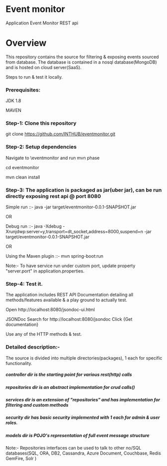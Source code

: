 # Event monitor

Application Event Monitor REST api
# Overview

This repository contains the source for filtering & exposing events sourced from database.
The database is contained in a nosql database(MongoDB) and is hosted on cloud server(SaaS).

Steps to run & test it locally.

### Prerequisites:

JDK 1.8

MAVEN

### Step-1: Clone this repository

git clone https://github.com/INTHUB/eventmonitor.git
		
### Step-2: Setup dependencies 
Navigate to <downloaded-dir>\eventmonitor and run mvn phase

cd eventmonitor

mvn clean install

### Step-3: The application is packaged as jar(uber jar), can be run directly exposing rest api @ port 8080

Simple run ::- java -jar target/eventmonitor-0.0.1-SNAPSHOT.jar

OR

Debug run ::- java -Xdebug -Xrunjdwp:server=y,transport=dt_socket,address=8000,suspend=n -jar target/eventmonitor-0.0.1-SNAPSHOT.jar

OR

Using the Maven plugin ::- mvn spring-boot:run

Note:- To have service run under custom port, update property "server.port" in application.properties.


### Step-4: Test it.

The application includes REST API Documentation detailing all methods/features available & a play ground to actually test.

Open http://localhost:8080/jsondoc-ui.html

JSONDoc Search for http://localhost:8080/jsondoc Click {Get documentation}

Use any of the HTTP methods & test.



### Detailed description:-

The source is divided into multiple directories(packages), 1 each for specific functionality.

##### controller dir is the starting point for various rest(http) calls

##### repositories dir is an abstract implementation for crud calls()

##### services dir is an extension of "repositories" and has implementation for filtering and custom methods

##### security dir has basic security implemented with 1 each for admin & user roles.

##### models dir is POJO's representation of full event message structure

Note:-  Repositories interfaces can be used to talk to other no/SQL databases(SQL, ORA, DB2, Cassandra, Azure Document, Couchbase, Redis GemFire, Solr ) 



